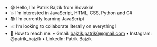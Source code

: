 - 😁 Hello, I’m Patrik Bajzík from Slovakia!
- 💥 I’m interested in JavaScript, HTML, CSS, Python and C#
- 📚 I’m currently learning JavaScript
- 📈 I’m looking to collaborate literally on everything!
- 📧 How to reach me: 
    • Gmail: bajzik.patrik6@gmail.com
    • Instagram: @patrik_bajzik
    • Linkedln: Patrik Bajzík
